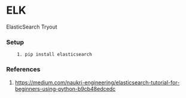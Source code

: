 # ELK
ElasticSearch Tryout

### Setup

```
    1. pip install elasticsearch
```

### References
1. https://medium.com/naukri-engineering/elasticsearch-tutorial-for-beginners-using-python-b9cb48edcedc
